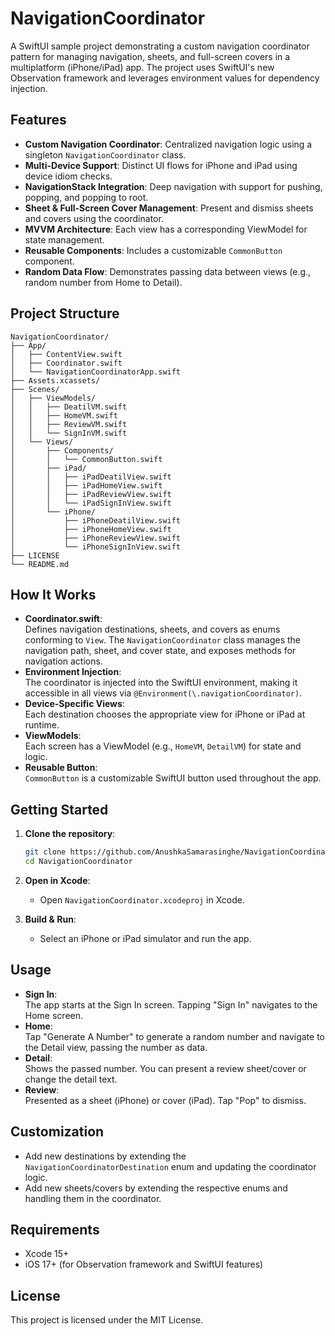# NavigationCoordinator

A SwiftUI sample project demonstrating a custom navigation coordinator pattern for managing navigation, sheets, and full-screen covers in a multiplatform (iPhone/iPad) app. The project uses SwiftUI's new Observation framework and leverages environment values for dependency injection.

## Features

- **Custom Navigation Coordinator**: Centralized navigation logic using a singleton `NavigationCoordinator` class.
- **Multi-Device Support**: Distinct UI flows for iPhone and iPad using device idiom checks.
- **NavigationStack Integration**: Deep navigation with support for pushing, popping, and popping to root.
- **Sheet & Full-Screen Cover Management**: Present and dismiss sheets and covers using the coordinator.
- **MVVM Architecture**: Each view has a corresponding ViewModel for state management.
- **Reusable Components**: Includes a customizable `CommonButton` component.
- **Random Data Flow**: Demonstrates passing data between views (e.g., random number from Home to Detail).

## Project Structure

```
NavigationCoordinator/
├── App/
│   ├── ContentView.swift
│   ├── Coordinator.swift
│   └── NavigationCoordinatorApp.swift
├── Assets.xcassets/
├── Scenes/
│   ├── ViewModels/
│   │   ├── DeatilVM.swift
│   │   ├── HomeVM.swift
│   │   ├── ReviewVM.swift
│   │   └── SignInVM.swift
│   └── Views/
│       ├── Components/
│       │   └── CommonButton.swift
│       ├── iPad/
│       │   ├── iPadDeatilView.swift
│       │   ├── iPadHomeView.swift
│       │   ├── iPadReviewView.swift
│       │   └── iPadSignInView.swift
│       └── iPhone/
│           ├── iPhoneDeatilView.swift
│           ├── iPhoneHomeView.swift
│           ├── iPhoneReviewView.swift
│           └── iPhoneSignInView.swift
├── LICENSE
└── README.md
```

## How It Works

- **Coordinator.swift**:  
  Defines navigation destinations, sheets, and covers as enums conforming to `View`. The `NavigationCoordinator` class manages the navigation path, sheet, and cover state, and exposes methods for navigation actions.
- **Environment Injection**:  
  The coordinator is injected into the SwiftUI environment, making it accessible in all views via `@Environment(\.navigationCoordinator)`.
- **Device-Specific Views**:  
  Each destination chooses the appropriate view for iPhone or iPad at runtime.
- **ViewModels**:  
  Each screen has a ViewModel (e.g., `HomeVM`, `DetailVM`) for state and logic.
- **Reusable Button**:  
  `CommonButton` is a customizable SwiftUI button used throughout the app.

## Getting Started

1. **Clone the repository**:
   ```sh
   git clone https://github.com/AnushkaSamarasinghe/NavigationCoordinator.git
   cd NavigationCoordinator
   ```

2. **Open in Xcode**:
   - Open `NavigationCoordinator.xcodeproj` in Xcode.

3. **Build & Run**:
   - Select an iPhone or iPad simulator and run the app.

## Usage

- **Sign In**:  
  The app starts at the Sign In screen. Tapping "Sign In" navigates to the Home screen.
- **Home**:  
  Tap "Generate A Number" to generate a random number and navigate to the Detail view, passing the number as data.
- **Detail**:  
  Shows the passed number. You can present a review sheet/cover or change the detail text.
- **Review**:  
  Presented as a sheet (iPhone) or cover (iPad). Tap "Pop" to dismiss.

## Customization

- Add new destinations by extending the `NavigationCoordinatorDestination` enum and updating the coordinator logic.
- Add new sheets/covers by extending the respective enums and handling them in the coordinator.

## Requirements

- Xcode 15+
- iOS 17+ (for Observation framework and SwiftUI features)

## License

This project is licensed under the MIT License.